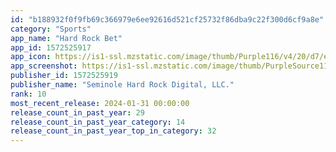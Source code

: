 ```yaml
---
id: "b188932f0f9fb69c366979e6ee92616d521cf25732f86dba9c22f300d6cf9a8e"
category: "Sports"
app_name: "Hard Rock Bet"
app_id: 1572525917
app_icon: https://is1-ssl.mzstatic.com/image/thumb/Purple116/v4/20/d7/e2/20d7e2af-48a4-10a4-9a09-20c01cf6ce48/AppIcon-1x_U007emarketing-0-10-0-85-220.png/1024x1024bb.png
app_screenshot: https://is1-ssl.mzstatic.com/image/thumb/PurpleSource116/v4/d8/7a/d2/d87ad22e-afbc-54b1-b248-37235692e926/8de4045d-9239-4b89-8b63-89fef2ae7c73_ios5.5-01.png/1242x2208bb.png
publisher_id: 1572525919
publisher_name: "Seminole Hard Rock Digital, LLC."
rank: 10
most_recent_release: 2024-01-31 00:00:00
release_count_in_past_year: 29
release_count_in_past_year_category: 14
release_count_in_past_year_top_in_category: 32
---
```

